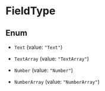 

# FieldType

## Enum


* `Text` (value: `"Text"`)

* `TextArray` (value: `"TextArray"`)

* `Number` (value: `"Number"`)

* `NumberArray` (value: `"NumberArray"`)



